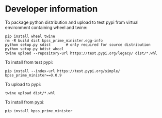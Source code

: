 Developer information
=====================

To package python distribution and upload to test pypi from virtual environment containing wheel and twine:
```
pip install wheel twine
rm -R build dist bpss_prime_minister.egg-info
python setup.py sdist       # only required for source distribution
python setup.py bdist_wheel
twine upload --repository-url https://test.pypi.org/legacy/ dist/*.whl
```

To install from test pypi:

    pip install --index-url https://test.pypi.org/simple/ bpss_prime_minister==0.0.9

To upload to pypi:

    twine upload dist/*.whl

To install from pypi:

    pip install bpss_prime_minister

